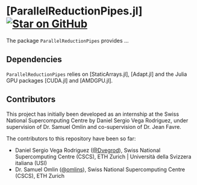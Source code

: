 # [ParallelReductionPipes.jl] [![Star on GitHub](https://img.shields.io/github/stars/JuliaPerf/ParallelReductionPipes.jl.svg)](https://github.com/JuliaPerf/ParallelReductionPipes.jl/stargazers)
The package `ParallelReductionPipes` provides ...

## Dependencies
`ParallelReductionPipes` relies on [StaticArrays.jl], [Adapt.jl] and the Julia GPU packages [CUDA.jl] and [AMDGPU.jl].

## Contributors
This project has initially been developed as an internship at the Swiss National Supercomputing Centre by Daniel Sergio Vega Rodriguez, under supervision of Dr. Samuel Omlin and co-supervision of Dr. Jean Favre.

The contributors to this repository have been so far:
- Daniel Sergio Vega Rodriguez ([@Dvegrod](https://github.com/Dvegrod)), Swiss National Supercomputing Centre (CSCS), ETH Zurich | Università della Svizzera italiana (USI)
- Dr. Samuel Omlin ([@omlins](https://github.com/omlins)), Swiss National Supercomputing Centre (CSCS), ETH Zurich